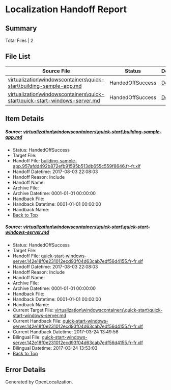 # <a name='report-top'></a> Localization Handoff Report

## Summary
 Total Files | 2

## File List
 Source File | Status | Details 
 ----------- | ------ | ------- 
 [virtualization\windowscontainers\quick-start\building-sample-app.md](https://github.com/Microsoft/Virtualization-Documentation-Private/blob/2be85d176ca76205fee5bf2008a0aeececa204e4/virtualization/windowscontainers/quick-start/building-sample-app.md) | HandedOffSuccess | [Details](#e8602f81b547dec6cb25dd2ca219aab49a4c3005350)
 [virtualization\windowscontainers\quick-start\quick-start-windows-server.md](https://github.com/Microsoft/Virtualization-Documentation-Private/blob/2be85d176ca76205fee5bf2008a0aeececa204e4/virtualization/windowscontainers/quick-start/quick-start-windows-server.md) | HandedOffSuccess | [Details](#8eccd365c9d740d9e71ba9f8472d378f2f4e29c1396)

## Item Details
##### <a name='e8602f81b547dec6cb25dd2ca219aab49a4c3005350'></a> Source: [virtualization\windowscontainers\quick-start\building-sample-app.md](https://github.com/Microsoft/Virtualization-Documentation-Private/blob/2be85d176ca76205fee5bf2008a0aeececa204e4/virtualization/windowscontainers/quick-start/building-sample-app.md)
* Status: HandedOffSuccess
* Target File: 
* Handoff File: [building-sample-app.957afdd492b872efb91595b513db655c559f8646.fr-fr.xlf](https://github.com/MicrosoftDocs/Virtualization-Documentation-Private.handoff/blob/32fd9121845e78055a0fd4d984b6a9cf12d09cce/ol-handoff/MicrosoftDocs/Virtualization-Documentation-Private.fr-fr/live/building-sample-app.957afdd492b872efb91595b513db655c559f8646.fr-fr.xlf)
* Handoff Datetime: 2017-08-03 22:08:03
* Handoff Reason: Include
* Handoff Name: 
* Archive File: 
* Archive Datetime: 0001-01-01 00:00:00
* Handback File: 
* Handback Datetime: 0001-01-01 00:00:00
* Handback Name: 
* [Back to Top](#report-top)

##### <a name='8eccd365c9d740d9e71ba9f8472d378f2f4e29c1396'></a> Source: [virtualization\windowscontainers\quick-start\quick-start-windows-server.md](https://github.com/Microsoft/Virtualization-Documentation-Private/blob/2be85d176ca76205fee5bf2008a0aeececa204e4/virtualization/windowscontainers/quick-start/quick-start-windows-server.md)
* Status: HandedOffSuccess
* Target File: 
* Handoff File: [quick-start-windows-server.142e18f0e231012ecd93f04d63cab7edf56d4155.fr-fr.xlf](https://github.com/MicrosoftDocs/Virtualization-Documentation-Private.handoff/blob/32fd9121845e78055a0fd4d984b6a9cf12d09cce/ol-handoff/MicrosoftDocs/Virtualization-Documentation-Private.fr-fr/live/quick-start-windows-server.142e18f0e231012ecd93f04d63cab7edf56d4155.fr-fr.xlf)
* Handoff Datetime: 2017-08-03 22:08:03
* Handoff Reason: Include
* Handoff Name: 
* Archive File: 
* Archive Datetime: 0001-01-01 00:00:00
* Handback File: 
* Handback Datetime: 0001-01-01 00:00:00
* Handback Name: 
* Current Target File: [virtualization\windowscontainers\quick-start\quick-start-windows-server.md](https://github.com/MicrosoftDocs/Virtualization-Documentation-Private.fr-fr/blob/f26914161b3ad0309d88eb88793f5348ea6f3cf4/virtualization/windowscontainers/quick-start/quick-start-windows-server.md)
* Current Handback File: [quick-start-windows-server.142e18f0e231012ecd93f04d63cab7edf56d4155.fr-fr.xlf](https://github.com/MicrosoftDocs/Virtualization-Documentation-Private.handback/blob/153d2e388619f6795ecec235dddf19417f923c92/ol-handback/Microsoft/Virtualization-Documentation-Private.fr-fr/live/quick-start-windows-server.142e18f0e231012ecd93f04d63cab7edf56d4155.fr-fr.xlf)
* Current Handback Datetime: 2017-03-24 13:49:56
* Bilingual File: [quick-start-windows-server.142e18f0e231012ecd93f04d63cab7edf56d4155.fr-fr.xlf](https://github.com/MicrosoftDocs/Virtualization-Documentation-Private.handback/blob/153d2e388619f6795ecec235dddf19417f923c92/ol-handback/Microsoft/Virtualization-Documentation-Private.fr-fr/live/quick-start-windows-server.142e18f0e231012ecd93f04d63cab7edf56d4155.fr-fr.xlf)
* Bilingual Datetime: 2017-03-24 13:53:03
* [Back to Top](#report-top)


## Error Details

Generated by OpenLocalization.

